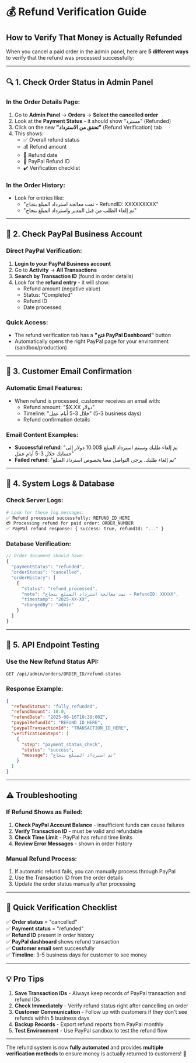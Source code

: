 # 💰 Refund Verification Guide

## How to Verify That Money is Actually Refunded

When you cancel a paid order in the admin panel, here are **5 different ways** to verify that the refund was processed successfully:

---

## 🔍 1. Check Order Status in Admin Panel

### In the Order Details Page:

1. Go to **Admin Panel** → **Orders** → **Select the cancelled order**
2. Look at the **Payment Status** - it should show "مسترد" (Refunded)
3. Click on the new **"تحقق من الاسترداد"** (Refund Verification) tab
4. This shows:
   - ✅ Overall refund status
   - 💰 Refund amount
   - 📅 Refund date
   - 🔑 PayPal Refund ID
   - ✔️ Verification checklist

### In the Order History:

- Look for entries like:
  - "تمت معالجة استرداد المبلغ بنجاح - RefundID: XXXXXXXXX"
  - "تم إلغاء الطلب من قبل المدير واسترداد المبلغ بنجاح"

---

## 🏦 2. Check PayPal Business Account

### Direct PayPal Verification:

1. **Login to your PayPal Business account**
2. Go to **Activity** → **All Transactions**
3. **Search by Transaction ID** (found in order details)
4. Look for the **refund entry** - it will show:
   - Refund amount (negative value)
   - Status: "Completed"
   - Refund ID
   - Date processed

### Quick Access:

- The refund verification tab has a **"فتح PayPal Dashboard"** button
- Automatically opens the right PayPal page for your environment (sandbox/production)

---

## 📧 3. Customer Email Confirmation

### Automatic Email Features:

- When refund is processed, customer receives an email with:
  - Refund amount: "$X.XX دولار"
  - Timeline: "خلال 3-5 أيام عمل" (3-5 business days)
  - Refund confirmation details

### Email Content Examples:

- **Successful refund**: "تم إلغاء طلبك وسيتم استرداد المبلغ $10.00 دولار إلى حسابك خلال 3-5 أيام عمل"
- **Failed refund**: "تم إلغاء طلبك. يرجى التواصل معنا بخصوص استرداد المبلغ"

---

## 🔧 4. System Logs & Database

### Check Server Logs:

```bash
# Look for these log messages:
✅ Refund processed successfully: REFUND_ID_HERE
💳 Processing refund for paid order: ORDER_NUMBER
✅ PayPal refund response: { success: true, refundId: "..." }
```

### Database Verification:

```javascript
// Order document should have:
{
  "paymentStatus": "refunded",
  "orderStatus": "cancelled",
  "orderHistory": [
    {
      "status": "refund_processed",
      "note": "تمت معالجة استرداد المبلغ بنجاح - RefundID: XXXXX",
      "timestamp": "2025-XX-XX",
      "changedBy": "admin"
    }
  ]
}
```

---

## 🎯 5. API Endpoint Testing

### Use the New Refund Status API:

```bash
GET /api/admin/orders/ORDER_ID/refund-status
```

### Response Example:

```json
{
  "refundStatus": "fully_refunded",
  "refundAmount": 10.0,
  "refundDate": "2025-08-16T10:30:00Z",
  "paypalRefundId": "REFUND_ID_HERE",
  "paypalTransactionId": "TRANSACTION_ID_HERE",
  "verificationSteps": [
    {
      "step": "payment_status_check",
      "status": "success",
      "message": "تم استرداد المبلغ بنجاح"
    }
  ]
}
```

---

## ⚠️ Troubleshooting

### If Refund Shows as Failed:

1. **Check PayPal Account Balance** - insufficient funds can cause failures
2. **Verify Transaction ID** - must be valid and refundable
3. **Check Time Limit** - PayPal has refund time limits
4. **Review Error Messages** - shown in order history

### Manual Refund Process:

1. If automatic refund fails, you can manually process through PayPal
2. Use the Transaction ID from the order details
3. Update the order status manually after processing

---

## 🚀 Quick Verification Checklist

✅ **Order status** = "cancelled"  
✅ **Payment status** = "refunded"  
✅ **Refund ID** present in order history  
✅ **PayPal dashboard** shows refund transaction  
✅ **Customer email** sent successfully  
✅ **Timeline**: 3-5 business days for customer to see money

---

## 💡 Pro Tips

1. **Save Transaction IDs** - Always keep records of PayPal transaction and refund IDs
2. **Check Immediately** - Verify refund status right after cancelling an order
3. **Customer Communication** - Follow up with customers if they don't see refunds within 5 business days
4. **Backup Records** - Export refund reports from PayPal monthly
5. **Test Environment** - Use PayPal sandbox to test the refund flow

---

The refund system is now **fully automated** and provides **multiple verification methods** to ensure money is actually returned to customers! 🎉
